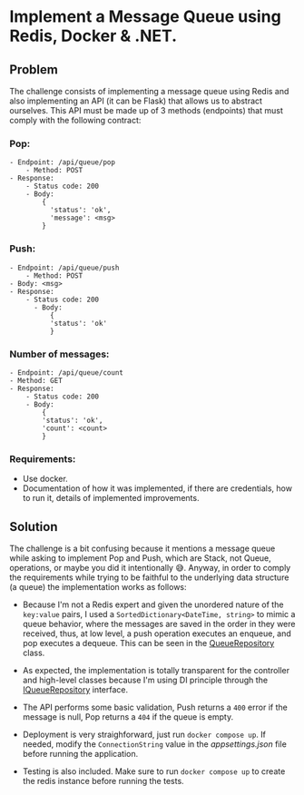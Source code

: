 # Implement a Message Queue using Redis, Docker & .NET.

## Problem

The challenge consists of implementing a message queue using Redis and also implementing an API (it can be Flask) that allows us to abstract ourselves.
This API must be made up of 3 methods (endpoints) that must comply with the following contract:

### Pop:

    - Endpoint: /api/queue/pop
        - Method: POST
    - Response:
        - Status code: 200
        - Body: 
            {
              'status': 'ok',
              'message': <msg>
            }

### Push:

    - Endpoint: /api/queue/push
        - Method: POST
    - Body: <msg>
    - Response:
        - Status code: 200
          - Body:
              {
              'status': 'ok'
              }

### Number of messages:

    - Endpoint: /api/queue/count
    - Method: GET
    - Response:
        - Status code: 200
        - Body:
            {
            'status': 'ok',
            'count': <count>
            }

### Requirements:

  - Use docker.
  - Documentation of how it was implemented, if there are credentials, how to run it, details of implemented improvements.

## Solution

The challenge is a bit confusing because it mentions a message queue while asking to implement Pop and Push, which are Stack, not Queue, operations, or maybe you did it intentionally :sweat_smile:.
Anyway, in order to comply the requirements while trying to be faithful to the underlying data structure (a queue) the implementation works as follows:

- Because I'm not a Redis expert and given the unordered nature of the `key:value` pairs, I used a `SortedDictionary<DateTime, string>` to mimic a queue behavior, where the messages are saved in the order in they were received, thus, at low level, a push operation executes an enqueue, and pop executes a dequeue. This can be seen in the [QueueRepository](https://github.com/hacasco/hc-redis-message-queue/blob/master/RedisMessageQueue/RedisMessageQueue/Infrastructure/QueueRepository.cs) class.

- As expected, the implementation is totally transparent for the controller and high-level classes because I'm using DI principle through the [IQueueRepository](https://github.com/hacasco/hc-redis-message-queue/blob/master/RedisMessageQueue/RedisMessageQueue/Domain/Interfaces/IQueueRepository.cs) interface.

- The API performs some basic validation, Push returns a `400` error if the message is null, Pop returns a `404` if the queue is empty.

- Deployment is very straighforward, just run `docker compose up`. If needed, modify the `ConnectionString` value in the _appsettings.json_ file before running the application.

- Testing is also included. Make sure to run `docker compose up` to create the redis instance before running the tests.

